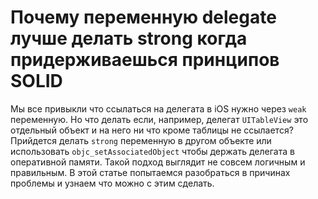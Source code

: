 # Почему переменную delegate лучше делать strong когда придерживаешься принципов SOLID

Мы все привыкли что ссылаться на делегата в iOS нужно через `weak` переменную. Но что делать если, например, делегат `UITableView` это отдельный объект и на него ни что кроме таблицы не ссылается? Прийдется делать `strong` переменную в другом объекте или использовать `objc_setAssociatedObject` чтобы держать делегата в оперативной памяти. Такой подход выглядит не совсем логичным и правильным. В этой статье попытаемся разобраться в причинах проблемы и узнаем что можно с этим сделать.
